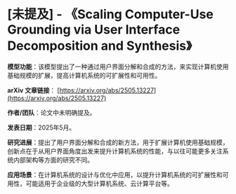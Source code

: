 # [未提及] - 《Scaling Computer-Use Grounding via User Interface Decomposition and Synthesis》

**模型功能**：该模型提出了一种通过用户界面分解和合成的方法，来实现计算机使用基础规模的扩展，提高计算机系统的可扩展性和可用性。

**arXiv 文章链接**：
[https://arxiv.org/abs/2505.13227](https://arxiv.org/abs/2505.13227)

**作者/团队**：论文中未明确提及。

**发表日期**：2025年5月。

**研究进展**：提出了用户界面分解和合成的新方法，用于扩展计算机使用基础规模，创新点在于从用户界面角度出发来提升计算机系统的性能，与以往可能更多关注系统内部架构等方面的研究不同。

**应用场景**：在计算机系统的设计与优化中应用，以提升计算机系统的可扩展性和可用性，可能适用于企业级的大型计算机系统、云计算平台等。
